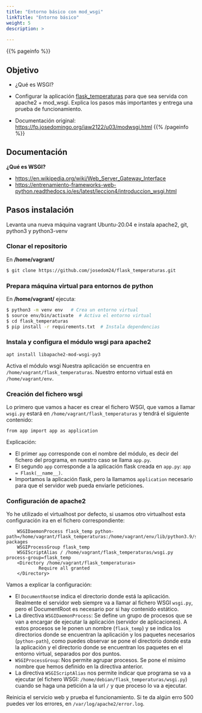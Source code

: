 ```yaml
---
title: "Entorno básico con mod_wsgi"
linkTitle: "Entorno básico"
weight: 5
description: >
  
---
```


{{% pageinfo %}}
## Objetivo
* ¿Qué es WSGI?
* Configurar la aplicación [flask_temperaturas](https://github.com/josedom24/flask_temperaturas) para que sea servida con apache2 + mod_wsgi. Explica los pasos más importantes y entrega una prueba de funcionamiento.

* Documentación original: https://fp.josedomingo.org/iaw2122/u03/modwsgi.html
{{% /pageinfo %}}

## Documentación
**¿Qué es WSGI?**
* https://en.wikipedia.org/wiki/Web_Server_Gateway_Interface
* https://entrenamiento-frameworks-web-python.readthedocs.io/es/latest/leccion4/introduccion_wsgi.html

## Pasos instalación
Levanta una nueva máquina vagrant Ubuntu-20.04 e instala apache2, git, python3 y python3-venv

### Clonar el repositorio
En **/home/vagrant/** 
```bash
$ git clone https://github.com/josedom24/flask_temperaturas.git
```

### Prepara máquina virtual para entornos de python
En **/home/vagrant/** ejecuta:
```bash
$ python3 -m venv env   # Crea un entorno virtual
$ source env/bin/activate  # Activa el entorno virtual
$ cd flask_temperaturas
$ pip install -r requirements.txt  # Instala dependencias
```

### Instala y configura el módulo wsgi para apache2
    apt install libapache2-mod-wsgi-py3

Activa el módulo wsgi
Nuestra aplicación se encuentra en `/home/vagrant/flask_temperaturas`.
Nuestro entorno virtual está en `/home/vagrant/env`.

### Creación del fichero wsgi

Lo primero que vamos a hacer es crear el fichero WSGI, que vamos a llamar `wsgi.py` estará en `/home/vagrant/flask_temperaturas` y tendrá el siguiente contenido:

    from app import app as application

Explicación:

* El primer `app` corresponde con el nombre del módulo, es decir del fichero del programa, en nuestro caso se llama `app.py`.
* El segundo `app` corresponde a la aplicación flask creada en `app.py`:  `app = Flask(__name__)`.
* Importamos la aplicación flask, pero la llamamos `application` necesario para que el servidor web pueda enviarle peticiones.

### Configuración de apache2

Yo he utilizado el virtualhost por defecto, si usamos otro virtualhost esta configuración ira en el fichero correspondiente:
```apache2
    WSGIDaemonProcess flask_temp python-path=/home/vagrant/flask_temperaturas:/home/vagrant/env/lib/python3.9/site-packages
    WSGIProcessGroup flask_temp
    WSGIScriptAlias / /home/vagrant/flask_temperaturas/wsgi.py process-group=flask_temp
    <Directory /home/vagrant/flask_temperaturas>
            Require all granted
    </Directory>
```
Vamos a explicar la configuración:

* El `DocumentRoot`se indica el directorio donde está la aplicación. Realmente el servidor web siempre va a llamar al fichero WSGI `wsgi.py`, pero el DocumentRoot es necesario por si hay contenido estático.
* La directiva `WSGIDaemonProcess`: Se define un grupo de procesos que se van a encargar de ejecutar la aplicación (servidor de aplicaciones). A estos procesos se le ponen un nombre (`flask_temp`) y se indica los directorios donde se encuentran la aplicación y los paquetes necesarios (`python-path`), como puedes observar se pone el directorio donde esta la aplicación y el directorio donde se encuentran los paquetes en el entorno virtual, separados por dos puntos.
* `WSGIProcessGroup`: Nos permite agrupar procesos. Se pone el misimo nombre que hemos definido en la directiva anterior.
* La directiva `WSGIScriptAlias` nos permite indicar que programa se va a ejecutar (el fichero WSGI: `/home/debian/flask_temperaturas/wsgi.py`) cuando se haga una petición a la url `/` y que proceso lo va a ejecutar.

Reinicia el servicio web y prueba el funcionamiento. Si te da algún erro 500 puedes ver los errores, en `/var/log/apache2/error.log`.

